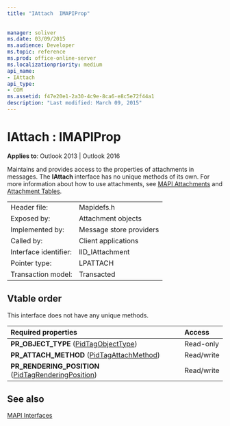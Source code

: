 ```yaml
---
title: "IAttach  IMAPIProp"
 
 
manager: soliver
ms.date: 03/09/2015
ms.audience: Developer
ms.topic: reference
ms.prod: office-online-server
ms.localizationpriority: medium
api_name:
- IAttach
api_type:
- COM
ms.assetid: f47e20e1-2a30-4c9e-8ca6-e8c5e72f44a1
description: "Last modified: March 09, 2015"
---
```


# IAttach : IMAPIProp

  
  
**Applies to**: Outlook 2013 | Outlook 2016 
  
Maintains and provides access to the properties of attachments in messages. The **IAttach** interface has no unique methods of its own. For more information about how to use attachments, see [MAPI Attachments](mapi-attachments.md) and [Attachment Tables](attachment-tables.md). 
  
|||
|:-----|:-----|
|Header file:  <br/> |Mapidefs.h  <br/> |
|Exposed by:  <br/> |Attachment objects  <br/> |
|Implemented by:  <br/> |Message store providers  <br/> |
|Called by:  <br/> |Client applications  <br/> |
|Interface identifier:  <br/> |IID_IAttachment  <br/> |
|Pointer type:  <br/> |LPATTACH  <br/> |
|Transaction model:  <br/> |Transacted  <br/> |
   
## Vtable order

This interface does not have any unique methods.
  
|**Required properties**|**Access**|
|:-----|:-----|
|**PR_OBJECT_TYPE** ([PidTagObjectType](pidtagobjecttype-canonical-property.md))  <br/> |Read-only  <br/> |
|**PR_ATTACH_METHOD** ([PidTagAttachMethod](pidtagattachmethod-canonical-property.md))  <br/> |Read/write  <br/> |
|**PR_RENDERING_POSITION** ([PidTagRenderingPosition](pidtagrenderingposition-canonical-property.md))  <br/> |Read/write  <br/> |
   
## See also



[MAPI Interfaces](mapi-interfaces.md)

